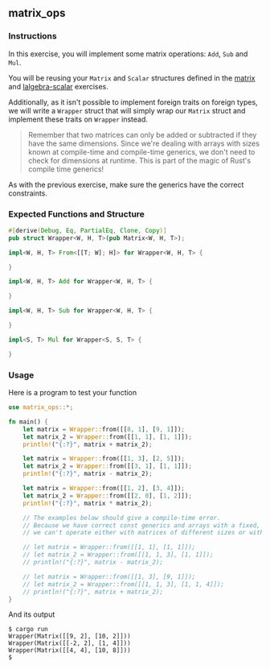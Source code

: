 ## matrix_ops

### Instructions

In this exercise, you will implement some matrix operations: `Add`, `Sub` and `Mul`.

You will be reusing your `Matrix` and `Scalar` structures defined in the [matrix](../matrix/README.md) and [lalgebra-scalar](../lalgebra-scalar/README.md) exercises.

Additionally, as it isn't possible to implement foreign traits on foreign types, we will write a `Wrapper` struct that will simply wrap our `Matrix` struct and implement these traits on `Wrapper` instead.

> Remember that two matrices can only be added or subtracted if they have the same dimensions. Since we're dealing with arrays with sizes known at compile-time and compile-time generics, we don't need to check for dimensions at runtime. This is part of the magic of Rust's compile time generics!

As with the previous exercise, make sure the generics have the correct constraints.

### Expected Functions and Structure

```rust
#[derive(Debug, Eq, PartialEq, Clone, Copy)]
pub struct Wrapper<W, H, T>(pub Matrix<W, H, T>);

impl<W, H, T> From<[[T; W]; H]> for Wrapper<W, H, T> {

}

impl<W, H, T> Add for Wrapper<W, H, T> {

}

impl<W, H, T> Sub for Wrapper<W, H, T> {

}

impl<S, T> Mul for Wrapper<S, S, T> {

}
```

### Usage

Here is a program to test your function

```rust
use matrix_ops::*;

fn main() {
    let matrix = Wrapper::from([[8, 1], [9, 1]]);
    let matrix_2 = Wrapper::from([[1, 1], [1, 1]]);
    println!("{:?}", matrix + matrix_2);

    let matrix = Wrapper::from([[1, 3], [2, 5]]);
    let matrix_2 = Wrapper::from([[3, 1], [1, 1]]);
    println!("{:?}", matrix - matrix_2);

    let matrix = Wrapper::from([[1, 2], [3, 4]]);
    let matrix_2 = Wrapper::from([[2, 0], [1, 2]]);
    println!("{:?}", matrix * matrix_2);

    // The examples below should give a compile-time error.
    // Because we have correct const generics and arrays with a fixed, known size
    // we can't operate either with matrices of different sizes or with invalid matrices (for instance with rows of different sizes).

    // let matrix = Wrapper::from([[1, 1], [1, 1]]);
    // let matrix_2 = Wrapper::from([[1, 1, 3], [1, 1]]);
    // println!("{:?}", matrix - matrix_2);

    // let matrix = Wrapper::from([[1, 3], [9, 1]]);
    // let matrix_2 = Wrapper::from([[1, 1, 3], [1, 1, 4]]);
    // println!("{:?}", matrix + matrix_2);
}
```

And its output

```console
$ cargo run
Wrapper(Matrix([[9, 2], [10, 2]]))
Wrapper(Matrix([[-2, 2], [1, 4]]))
Wrapper(Matrix([[4, 4], [10, 8]]))
$
```
